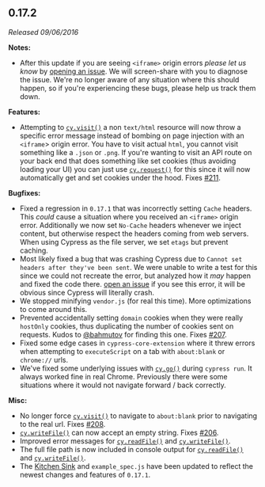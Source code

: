 ## 0.17.2

_Released 09/06/2016_

**Notes:**

- After this update if you are seeing `<iframe>` origin errors _please let us
  know_ by [opening an issue](https://github.com/cypress-io/cypress/issues/new).
  We will screen-share with you to diagnose the issue. We're no longer aware of
  any situation where this should happen, so if you're experiencing these bugs,
  please help us track them down.

**Features:**

- Attempting to [`cy.visit()`](/api/commands/visit) a non `text/html` resource
  will now throw a specific error message instead of bombing on page injection
  with an `<iframe`> origin error. You have to visit actual `html`, you cannot
  visit something like a `.json` or `.png`. If you're wanting to visit an API
  route on your back end that does something like set cookies (thus avoiding
  loading your UI) you can just use [`cy.request()`](/api/commands/request) for
  this since it will now automatically get and set cookies under the hood. Fixes
  [#211](https://github.com/cypress-io/cypress/issues/211).

**Bugfixes:**

- Fixed a regression in `0.17.1` that was incorrectly setting `Cache` headers.
  This _could_ cause a situation where you received an `<iframe>` origin error.
  Additionally we now set `No-Cache` headers whenever we inject content, but
  otherwise respect the headers coming from web servers. When using Cypress as
  the file server, we set `etags` but prevent caching.
- Most likely fixed a bug that was crashing Cypress due to
  `Cannot set headers after they've been sent`. We were unable to write a test
  for this since we could not recreate the error, but analyzed how it _may_
  happen and fixed the code there.
  [open an issue](https://github.com/cypress-io/cypress/issues/new) if you see
  this error, it will be obvious since Cypress will literally crash.
- We stopped minifying `vendor.js` (for real this time). More optimizations to
  come around this.
- Prevented accidentally setting `domain` cookies when they were really
  `hostOnly` cookies, thus duplicating the number of cookies sent on requests.
  Kudos to [@bahmutov](https://github.com/bahmutov) for finding this one. Fixes
  [#207](https://github.com/cypress-io/cypress/issues/207).
- Fixed some edge cases in `cypress-core-extension` where it threw errors when
  attempting to `executeScript` on a tab with `about:blank` or `chrome://` urls.
- We've fixed some underlying issues with [`cy.go()`](/api/commands/go) during
  `cypress run`. It always worked fine in real Chrome. Previously there were
  some situations where it would not navigate forward / back correctly.

**Misc:**

- No longer force [`cy.visit()`](/api/commands/visit) to navigate to
  `about:blank` prior to navigating to the real url. Fixes
  [#208](https://github.com/cypress-io/cypress/issues/208).
- [`cy.writeFile()`](/api/commands/writefile) can now accept an empty string.
  Fixes [#206](https://github.com/cypress-io/cypress/issues/206).
- Improved error messages for [`cy.readFile()`](/api/commands/readfile) and
  [`cy.writeFile()`](/api/commands/writefile).
- The full file path is now included in console output for
  [`cy.readFile()`](/api/commands/readfile) and
  [`cy.writeFile()`](/api/commands/writefile).
- The [Kitchen Sink](https://github.com/cypress-io/cypress-example-kitchensink)
  and `example_spec.js` have been updated to reflect the newest changes and
  features of `0.17.1`.
